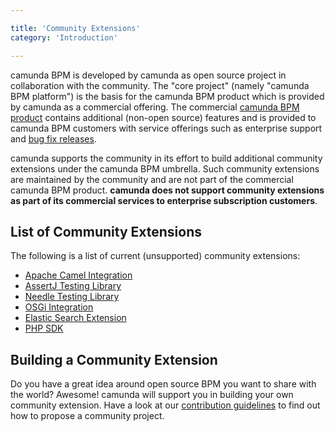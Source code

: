 ```yaml
---

title: 'Community Extensions'
category: 'Introduction'

---
```


camunda BPM is developed by camunda as open source project in collaboration with the community. The "core project" (namely "camunda BPM platform") is the basis for the camunda BPM product which is provided by camunda as a commercial offering. The commercial [camunda BPM product](http://camunda.com/bpm/features/) contains additional (non-open source) features and is provided to camunda BPM customers with service offerings such as enterprise support and [bug fix releases](ref:/enterprise/#downloads-community-vs-enterprise-releases).

camunda supports the community in its effort to build additional community extensions under the camunda BPM umbrella. Such community extensions are maintained by the community and are not part of the commercial camunda BPM product. **camunda does not support community extensions as part of its commercial services to enterprise subscription customers**. 

## List of Community Extensions

The following is a list of current (unsupported) community extensions:

* [Apache Camel Integration](https://github.com/camunda/camunda-bpm-camel)
* [AssertJ Testing Library](https://github.com/camunda/camunda-bpm-assert)
* [Needle Testing Library](https://github.com/camunda/camunda-bpm-needle)
* [OSGi Integration](https://github.com/camunda/camunda-bpm-platform-osgi)
* [Elastic Search Extension](https://github.com/camunda/camunda-bpm-elasticsearch)
* [PHP SDK](http://camunda.github.io/camunda-bpm-php-sdk/)

## Building a Community Extension

Do you have a great idea around open source BPM you want to share with the world? Awesome! camunda will support you in building your own community extension. Have a look at our [contribution guidelines](http://camunda.org/community/contribute.html) to find out how to propose a community project.
